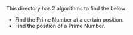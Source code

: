 This directory has 2 algorithms to find the below:
- Find the Prime Number at a certain position.
- Find the position of a Prime Number.